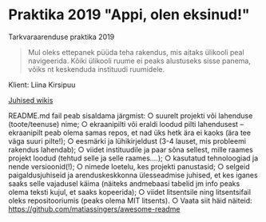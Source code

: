 # Praktika 2019 "Appi, olen eksinud!"
Tarkvaraarenduse praktika 2019

>Mul oleks ettepanek püüda teha rakendus, mis aitaks ülikooli peal navigeerida. Kõiki ülikooli ruume ei peaks alustuseks sisse panema, võiks nt keskenduda instituudi ruumidele. 

Klient: Liina Kirsipuu

[Juhised wikis](https://github.com/madiote/praktika/wiki/)




README.md fail peab sisaldama järgmist:
○ suurelt projekti või lahenduse (toote/teenuse) nime;
○ ekraanipilti või eraldi loodud pilti lahendusest – ekraanipilt peab olema samas repos, et nad üks hetk ära
ei kaoks (ära tee väga suuri pilte!);
○ eesmärki ja lühikirjeldust (3-4 lauset, mis probleemi rakendus lahendab);
○ viidet instituudile ja paar sõna sellest, mille raames projekt loodud (tehtud selle ja selle raames....);
○ kasutatud tehnoloogiad ja nende versioonid(!);
○ nimede loetelu, kes projekti panustasid;
○ selgeid paigaldusjuhiseid ja arenduskeskkonna ülesseadmise juhised, et kes iganes saaks selle vajadusel
käima (näiteks andmebaasi tabelid jm info peaks olema teksti kujul, et saaks kopeerida);
○ viidet litsentsile ning litsentsifail oleks repositooriumis (peaks olema MIT litsents).
○ Vaata siit häid näiteid: https://github.com/matiassingers/awesome-readme